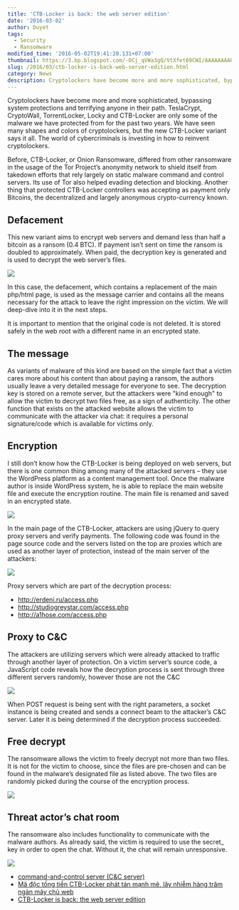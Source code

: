 ```yaml
---
title: 'CTB-Locker is back: the web server edition'
date: '2016-03-02'
author: Duyet
tags:
  - Security
  - Ransomware
modified_time: '2016-05-02T19:41:20.131+07:00'
thumbnail: https://3.bp.blogspot.com/-OCj_qVWa3gQ/VtXfet69CWI/AAAAAAAAQiY/xhQ9CDVm7cg/s1600/ctb_locker_en_1.png
slug: /2016/03/ctb-locker-is-back-web-server-edition.html
category: News
description: Cryptolockers have become more and more sophisticated, bypassing system protections and terrifying anyone in their path. TeslaCrypt, CryptoWall, TorrentLocker, Locky and CTB-Locker are only some of the malware we have protected from for the past two years. We have seen many shapes and colors of cryptolockers, but the new CTB-Locker variant says it all. The world of cybercriminals is investing in how to reinvent cryptolockers.
---
```


Cryptolockers have become more and more sophisticated, bypassing system protections and terrifying anyone in their path. TeslaCrypt, CryptoWall, TorrentLocker, Locky and CTB-Locker are only some of the malware we have protected from for the past two years. We have seen many shapes and colors of cryptolockers, but the new CTB-Locker variant says it all. The world of cybercriminals is investing in how to reinvent cryptolockers.

Before, CTB-Locker, or Onion Ransomware, differed from other ransomware in the usage of the Tor Project’s anonymity network to shield itself from takedown efforts that rely largely on static malware command and control servers. Its use of Tor also helped evading detection and blocking. Another thing that protected CTB-Locker controllers was accepting as payment only Bitcoins, the decentralized and largely anonymous crypto-currency known.

## Defacement

This new variant aims to encrypt web servers and demand less than half a bitcoin as a ransom (0.4 BTC). If payment isn’t sent on time the ransom is doubled to approximately. When paid, the decryption key is generated and is used to decrypt the web server’s files.

![](https://3.bp.blogspot.com/-OCj_qVWa3gQ/VtXfet69CWI/AAAAAAAAQiY/xhQ9CDVm7cg/s1600/ctb_locker_en_1.png)

In this case, the defacement, which contains a replacement of the main php/html page, is used as the message carrier and contains all the means necessary for the attack to leave the right impression on the victim. We will deep-dive into it in the next steps.

It is important to mention that the original code is not deleted. It is stored safely in the web root with a different name in an encrypted state.

## The message

As variants of malware of this kind are based on the simple fact that a victim cares more about his content than about paying a ransom, the authors usually leave a very detailed message for everyone to see. The decryption key is stored on a remote server, but the attackers were "kind enough" to allow the victim to decrypt two files free, as a sign of authenticity. The other function that exists on the attacked website allows the victim to communicate with the attacker via chat: it requires a personal signature/code which is available for victims only.

## Encryption

I still don’t know how the CTB-Locker is being deployed on web servers, but there is one common thing among many of the attacked servers – they use the WordPress platform as a content management tool. Once the malware author is inside WordPress system, he is able to replace the main website file and execute the encryption routine. The main file is renamed and saved in an encrypted state.

![](https://2.bp.blogspot.com/-KeL8Xa2g9EI/VtXgdX9FmvI/AAAAAAAAQik/xAOvU-5ufuE/s1600/ctb_locker_en_4-768x313.png)

In the main page of the CTB-Locker, attackers are using jQuery to query proxy servers and verify payments. The following code was found in the page source code and the servers listed on the top are proxies which are used as another layer of protection, instead of the main server of the attackers:

![](https://1.bp.blogspot.com/-S3P0-rrNufE/VtXgnUhUZXI/AAAAAAAAQis/58zLPLPHQjQ/s1600/ctb_locker_en_5-768x568.png)

Proxy servers which are part of the decryption process:

- http://erdeni.ru/access.php
- http://studiogreystar.com/access.php
- http://a1hose.com/access.php

## Proxy to C&C

The attackers are utilizing servers which were already attacked to traffic through another layer of protection. On a victim server’s source code, a JavaScript code reveals how the decryption process is sent through three different servers randomly, however those are not the C&C

![](https://2.bp.blogspot.com/-4cIUzg45kiw/VtXhNdhRtQI/AAAAAAAAQi0/3JZi_4Pb1kM/s1600/ctb_locker_en_9.png)

When POST request is being sent with the right parameters, a socket instance is being created and sends a connect beam to the attacker’s C&C server. Later it is being determined if the decryption process succeeded.

## Free decrypt

The ransomware allows the victim to freely decrypt not more than two files. It is not for the victim to choose, since the files are pre-chosen and can be found in the malware’s designated file as listed above. The two files are randomly picked during the course of the encryption process.

![](https://2.bp.blogspot.com/-WnJW97tIi9o/VtXhlHay7nI/AAAAAAAAQjA/O87ECLotvsQ/s1600/ctb_locker_en_6.png)

## Threat actor’s chat room

The ransomware also includes functionality to communicate with the malware authors. As already said, the victim is required to use the secret\_ key in order to open the chat. Without it, the chat will remain unresponsive.

![](https://3.bp.blogspot.com/-aXi6sGBiuwM/VtXh77RoDRI/AAAAAAAAQjM/JPrASyN5tvc/s1600/ctb_locker_en_8.png)

- [command-and-control server (C&C server)](http://whatis.techtarget.com/definition/command-and-control-server-CC-server)
- [Mã độc tống tiền CTB-Locker phát tán mạnh mẽ, lây nhiễm hàng trăm ngàn máy chủ web](http://securitydaily.net/ma-doc-tong-tien-ctb-locker-phat-tan-manh-me-lay-nhiem-hang-tram-ngan-may-chu-web/)
- [CTB-Locker is back: the web server edition](https://securelist.com/blog/research/73989/ctb-locker-is-back-the-web-server-edition/)
